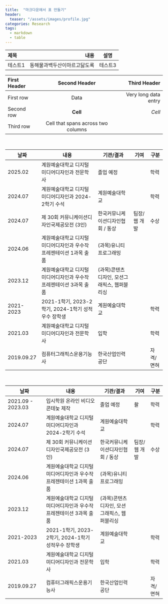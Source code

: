 ```yaml
---
title:  "마크다운에서 표 만들기"
header:
  teaser: "/assets/images/profile.jpg"
categories: Research
tags:
  - markdown
  - table
---
```



|제목        |내용  |설명     |
|:------|---:|:---:|
|테스트1|동해물과백두산이마르고닳도록|테스트3|

   

| First Header  | Second Header | Third Header         |
| :------------ | :-----------: | -------------------: |
| First row     | Data          | Very long data entry |
| Second row    | **Cell**      | *Cell*               |
| Third row     | Cell that spans across two columns  ||   
   

<br>

| 날짜       	| 내용                                                               	| 기관/결과                                    	| 기여         	| 구분      	|
|------------	|--------------------------------------------------------------------	|----------------------------------------------	|--------------	|-----------	|
| 2025.02    	| 계원예술대학교 디지털미디어디자인과 전문학사                       	| 졸업 예정                                    	|              	| 학력      	|
| 2024.07    	| 계원예술대학교 디지털미디어디자인과 2024-2학기 수석                	| 계원예술대학교                               	|              	| 학력      	|
| 2024.07    	| 제 30회 커뮤니케이션디자인국제공모전 (3인)                         	| 한국커뮤니케이션디자인협회 / 동상            	| 팀장/웹 개발 	| 수상      	|
| 2024.06    	| 계원예술대학교 디지털미디어디자인과 우수작 프레젠테이션 1과목 출품 	| (과목)유니티프로그래밍                       	|              	|           	|
| 2023.12    	| 계원예술대학교 디지털미디어디자인과 우수작 프레젠테이션 3과목 출품 	| (과목)콘텐츠디자인, 모션그래픽스, 웹퍼블리싱 	|              	|           	|
| 2021-2023  	| 2021-1학기, 2023-2학기, 2024-1학기 성적우수 장학생                 	| 계원예술대학교                               	|              	| 학력      	|
| 2021.03    	| 계원예술대학교 디지털미디어디자인과 전문학사                       	| 입학                                         	|              	| 학력      	|
| 2019.09.27 	| 컴퓨터그래픽스운용기능사                                           	| 한국산업인력공단                             	|              	| 자격/면혀 	|
   
<br>

| 날짜       	| 내용                                                               	| 기관/결과                                    	| 기여         	| 구분      	|
|------------	|--------------------------------------------------------------------	|----------------------------------------------	|--------------	|-----------	|
| 2021.09 - 2023.03    	| 입시학원 온라인 비디오 콘테늧 제작                       	| 졸업 예정                                    	|         촬     	| 학력      	|
| 2024.07    	| 계원예술대학교 디지털미디어디자인과 2024-2학기 수석                	| 계원예술대학교                               	|              	| 학력      	|
| 2024.07    	| 제 30회 커뮤니케이션디자인국제공모전 (3인)                         	| 한국커뮤니케이션디자인협회 / 동상            	| 팀장/웹 개발 	| 수상      	|
| 2024.06    	| 계원예술대학교 디지털미디어디자인과 우수작 프레젠테이션 1과목 출품 	| (과목)유니티프로그래밍                       	|              	|           	|
| 2023.12    	| 계원예술대학교 디지털미디어디자인과 우수작 프레젠테이션 3과목 출품 	| (과목)콘텐츠디자인, 모션그래픽스, 웹퍼블리싱 	|              	|           	|
| 2021-2023  	| 2021-1학기, 2023-2학기, 2024-1학기 성적우수 장학생                 	| 계원예술대학교                               	|              	| 학력      	|
| 2021.03    	| 계원예술대학교 디지털미디어디자인과 전문학사                       	| 입학                                         	|              	| 학력      	|
| 2019.09.27 	| 컴퓨터그래픽스운용기능사                                           	| 한국산업인력공단                             	|              	| 자격/면혀 	|